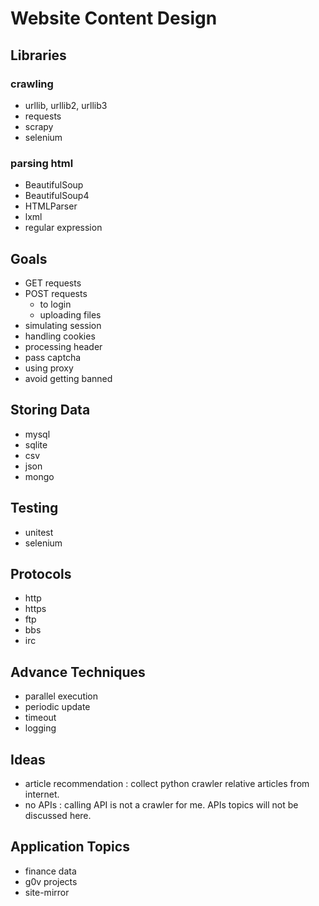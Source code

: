 # Website Content Design

## Libraries

### crawling

- urllib, urllib2, urllib3
- requests
- scrapy
- selenium

### parsing html

- BeautifulSoup
- BeautifulSoup4
- HTMLParser
- lxml
- regular expression

## Goals

- GET requests
- POST requests
  - to login
  - uploading files
- simulating session
- handling cookies
- processing header
- pass captcha
- using proxy
- avoid getting banned

## Storing Data

- mysql
- sqlite
- csv
- json
- mongo

## Testing

- unitest
- selenium

## Protocols

- http
- https
- ftp
- bbs
- irc

## Advance Techniques

- parallel execution
- periodic update
- timeout
- logging

## Ideas

- article recommendation : collect python crawler relative articles from internet.
- no APIs : calling API is not a crawler for me. APIs topics will not be discussed here.

## Application Topics

- finance data
- g0v projects
- site-mirror